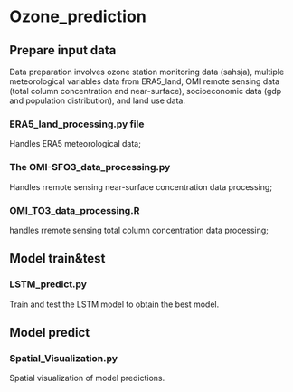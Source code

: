 # Ozone_prediction

## Prepare input data
Data preparation involves ozone station monitoring data (sahsja), multiple meteorological variables data from ERA5_land, OMI remote sensing data (total column concentration and near-surface), socioeconomic data (gdp and population distribution), and land use data.
### ERA5_land_processing.py file 
Handles ERA5 meteorological data;
### The OMI-SFO3_data_processing.py
Handles rremote sensing near-surface concentration data processing;
### OMI_TO3_data_processing.R
handles rremote sensing total column concentration data processing;
## Model train&test
### LSTM_predict.py
Train and test the LSTM model to obtain the best model.
## Model predict
### Spatial_Visualization.py
Spatial visualization of model predictions.








